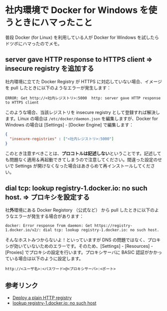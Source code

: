 # 社内環境で Docker for Windows を使うときにハマったこと

普段 Docker (for Linux) を利用している人が Docker for Windows を試したらドツボにハマったのでメモ。

## server gave HTTP response to HTTPS client => insecure registry を追加する

社内環境に立てた Docker Registry が HTTPS に対応していない場合、イメージを pull したときに以下のようなエラーが発生します：

```shell
ERROR: Get http://<社内レジストリ>:5000  http: server gave HTTP response to HTTPS client
```
このような場合、当該レジストリを insecure registry として登録すれば解決します。Linux の場合は `/etc/docker/daemon.json` を編集しますが、Docker for Windows の場合は [Settings] - [Docker Engine] で編集します：

```json:daemon.json
{
  "insecure-registries" : ["<社内レジストリ>:5000"]
}
```

このとき注意すべきことは、**プロコトルは記述しない**ということです。記述しても問題なく適用＆再起動できてしまうので注意してください。間違った設定のせいで Settings が開けなくなった場合はあきらめて再インストールしてください。

## dial tcp: lookup registry-1.docker.io: no such host. => プロキシを設定する

社**外**環境にある Docker Registory （公式など） から pull したときに以下のようなエラーが発生する場合があります：

```
docker: Error response from daemon: Get https://registry-1.docker.io/v2/: dial tcp: lookup registry-1.docker.io: no such host.
```

そんなホストみつからないよ！といっていますが DNS の問題ではなく、プロキシが効いていないためのエラーです。そのため、[Settings] - [Resources] - [Proxies] でプロキシの設定を行います。プロキシサーバに BASIC 認証がかかっている場合は以下のように設定します。

```
http://<ユーザ名>:<パスワード>@<プロキシサーバ>:<ポート>
```

## 参考リンク

* [Deploy a plain HTTP registry](https://docs.docker.com/registry/insecure/)
* [lookup registry-1.docker.io: no such host](https://stackoverflow.com/questions/46036152/lookup-registry-1-docker-io-no-such-host)
